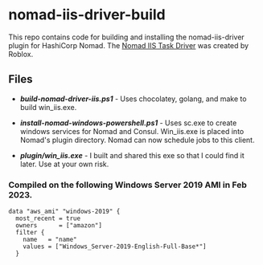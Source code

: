 # nomad-iis-driver-build
This repo contains code for building and installing the nomad-iis-driver plugin for HashiCorp Nomad.  The [Nomad IIS Task Driver](https://github.com/Roblox/nomad-driver-iis) was created by Roblox.

## Files
* ***build-nomad-driver-iis.ps1*** - Uses chocolatey, golang, and make to build win_iis.exe.

* ***install-nomad-windows-powershell.ps1*** - Uses sc.exe to create windows services for Nomad and Consul.  Win_iis.exe is placed into Nomad's plugin directory.  Nomad can now schedule jobs to this client.

* ***plugin/win_iis.exe*** - I built and shared this exe so that I could find it later.  Use at your own risk. 

### Compiled on the following Windows Server 2019 AMI in Feb 2023.
```
data "aws_ami" "windows-2019" {
  most_recent = true
  owners      = ["amazon"]
  filter {
    name   = "name"
    values = ["Windows_Server-2019-English-Full-Base*"]
  }
```
